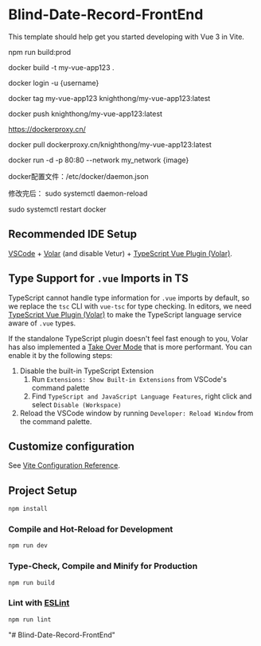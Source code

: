 # Blind-Date-Record-FrontEnd

This template should help get you started developing with Vue 3 in Vite.


npm run build:prod

docker build -t my-vue-app123 .

docker login -u {username}

docker tag my-vue-app123 knighthong/my-vue-app123:latest

docker push knighthong/my-vue-app123:latest

https://dockerproxy.cn/

docker pull dockerproxy.cn/knighthong/my-vue-app123:latest

docker run -d -p 80:80 --network my_network {image}

docker配置文件：/etc/docker/daemon.json

修改完后：
sudo systemctl daemon-reload

sudo systemctl restart docker

## Recommended IDE Setup

[VSCode](https://code.visualstudio.com/) + [Volar](https://marketplace.visualstudio.com/items?itemName=Vue.volar) (and disable Vetur) + [TypeScript Vue Plugin (Volar)](https://marketplace.visualstudio.com/items?itemName=Vue.vscode-typescript-vue-plugin).

## Type Support for `.vue` Imports in TS

TypeScript cannot handle type information for `.vue` imports by default, so we replace the `tsc` CLI with `vue-tsc` for type checking. In editors, we need [TypeScript Vue Plugin (Volar)](https://marketplace.visualstudio.com/items?itemName=Vue.vscode-typescript-vue-plugin) to make the TypeScript language service aware of `.vue` types.

If the standalone TypeScript plugin doesn't feel fast enough to you, Volar has also implemented a [Take Over Mode](https://github.com/johnsoncodehk/volar/discussions/471#discussioncomment-1361669) that is more performant. You can enable it by the following steps:

1. Disable the built-in TypeScript Extension
    1) Run `Extensions: Show Built-in Extensions` from VSCode's command palette
    2) Find `TypeScript and JavaScript Language Features`, right click and select `Disable (Workspace)`
2. Reload the VSCode window by running `Developer: Reload Window` from the command palette.

## Customize configuration

See [Vite Configuration Reference](https://vitejs.dev/config/).

## Project Setup

```sh
npm install
```

### Compile and Hot-Reload for Development

```sh
npm run dev
```

### Type-Check, Compile and Minify for Production

```sh
npm run build
```

### Lint with [ESLint](https://eslint.org/)

```sh
npm run lint
```
"# Blind-Date-Record-FrontEnd" 
